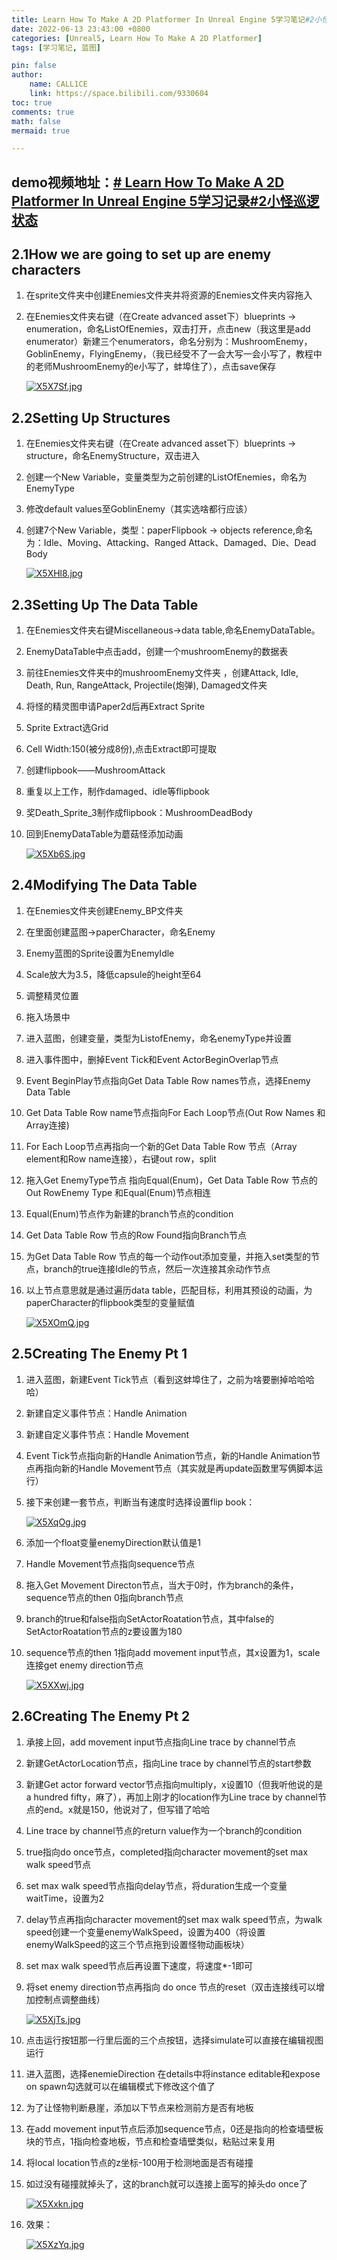 ```yaml
---
title: Learn How To Make A 2D Platformer In Unreal Engine 5学习笔记#2小怪巡逻状态
date: 2022-06-13 23:43:00 +0800
categories: [Unreal5, Learn How To Make A 2D Platformer]
tags: [学习笔记, 蓝图]

pin: false
author: 
    name: CALL1CE
    link: https://space.bilibili.com/9330604
toc: true
comments: true
math: false
mermaid: true

---
```


## demo视频地址：[# Learn How To Make A 2D Platformer In Unreal Engine 5学习记录#2小怪巡逻状态](https://www.bilibili.com/video/BV1mF411F7gE/)

## 2.1How we are going to set up are enemy characters

1. 在sprite文件夹中创建Enemies文件夹并将资源的Enemies文件夹内容拖入

2. 在Enemies文件夹右键（在Create advanced asset下）blueprints -> enumeration，命名ListOfEnemies，双击打开，点击new（我这里是add enumerator）新建三个enumerators，命名分别为：MushroomEnemy，GoblinEnemy，FlyingEnemy，（我已经受不了一会大写一会小写了，教程中的老师MushroomEnemy的e小写了，蚌埠住了），点击save保存
   
   [![X5X7Sf.jpg](https://s1.ax1x.com/2022/06/14/X5X7Sf.jpg)](https://imgtu.com/i/X5X7Sf)

## 2.2Setting Up Structures

1. 在Enemies文件夹右键（在Create advanced asset下）blueprints -> structure，命名EnemyStructure，双击进入

2. 创建一个New Variable，变量类型为之前创建的ListOfEnemies，命名为EnemyType

3. 修改default values至GoblinEnemy（其实选啥都行应该）

4. 创建7个New Variable，类型：paperFlipbook -> objects reference,命名为：Idle、Moving、Attacking、Ranged Attack、Damaged、Die、Dead Body
   
   [![X5XHl8.jpg](https://s1.ax1x.com/2022/06/14/X5XHl8.jpg)](https://imgtu.com/i/X5XHl8)

## 2.3Setting Up The Data Table

1. 在Enemies文件夹右键Miscellaneous->data table,命名EnemyDataTable。

2. EnemyDataTable中点击add，创建一个mushroomEnemy的数据表

3. 前往Enemies文件夹中的mushroomEnemy文件夹 ，创建Attack, Idle, Death, Run, RangeAttack, Projectile(炮弹), Damaged文件夹

4. 将怪的精灵图申请Paper2d后再Extract Sprite

5. Sprite Extract选Grid

6. Cell Width:150(被分成8份),点击Extract即可提取

7. 创建flipbook——MushroomAttack

8. 重复以上工作，制作damaged、idle等flipbook

9. 奖Death_Sprite_3制作成flipbook：MushroomDeadBody

10. 回到EnemyDataTable为蘑菇怪添加动画
    
    [![X5Xb6S.jpg](https://s1.ax1x.com/2022/06/14/X5Xb6S.jpg)](https://imgtu.com/i/X5Xb6S)

## 2.4Modifying The Data Table

1. 在Enemies文件夹创建Enemy_BP文件夹

2. 在里面创建蓝图->paperCharacter，命名Enemy

3. Enemy蓝图的Sprite设置为EnemyIdle

4. Scale放大为3.5，降低capsule的height至64

5. 调整精灵位置

6. 拖入场景中

7. 进入蓝图，创建变量，类型为ListofEnemy，命名enemyType并设置

8. 进入事件图中，删掉Event Tick和Event ActorBeginOverlap节点

9. Event BeginPlay节点指向Get Data Table Row names节点，选择Enemy Data Table

10. Get Data Table Row name节点指向For Each Loop节点(Out Row Names 和 Array连接)

11. For Each Loop节点再指向一个新的Get Data Table Row 节点（Array element和Row name连接），右键out row，split

12. 拖入Get EnemyType节点 指向Equal(Enum)，Get Data Table Row 节点的Out RowEnemy Type 和Equal(Enum)节点相连

13. Equal(Enum)节点作为新建的branch节点的condition

14. Get Data Table Row 节点的Row Found指向Branch节点

15. 为Get Data Table Row 节点的每一个动作out添加变量，并拖入set类型的节点，branch的true连接Idle的节点，然后一次连接其余动作节点

16. 以上节点意思就是通过遍历data table，匹配目标，利用其预设的动画，为paperCharacter的flipbook类型的变量赋值
    
    [![X5XOmQ.jpg](https://s1.ax1x.com/2022/06/14/X5XOmQ.jpg)](https://imgtu.com/i/X5XOmQ)

## 2.5Creating The Enemy Pt 1

1. 进入蓝图，新建Event Tick节点（看到这蚌埠住了，之前为啥要删掉哈哈哈哈）

2. 新建自定义事件节点：Handle Animation

3. 新建自定义事件节点：Handle Movement

4. Event Tick节点指向新的Handle Animation节点，新的Handle Animation节点再指向新的Handle Movement节点（其实就是再update函数里写俩脚本运行）

5. 接下来创建一套节点，判断当有速度时选择设置flip book：
   
   [![X5XqOg.jpg](https://s1.ax1x.com/2022/06/14/X5XqOg.jpg)](https://imgtu.com/i/X5XqOg)

6. 添加一个float变量enemyDirection默认值是1

7. Handle Movement节点指向sequence节点

8. 拖入Get Movement Directon节点，当大于0时，作为branch的条件，sequence节点的then 0指向branch节点

9. branch的true和false指向SetActorRoatation节点，其中false的SetActorRoatation节点的z要设置为180

10. sequence节点的then 1指向add movement input节点，其x设置为1，scale连接get enemy direction节点
    
    [![X5XXwj.jpg](https://s1.ax1x.com/2022/06/14/X5XXwj.jpg)](https://imgtu.com/i/X5XXwj)

## 2.6Creating The Enemy Pt 2

1. 承接上回，add movement input节点指向Line trace by channel节点

2. 新建GetActorLocation节点，指向Line trace by channel节点的start参数

3. 新建Get actor forward vector节点指向multiply，x设置10（但我听他说的是 a hundred fifty，麻了），再加上刚才的location作为Line trace by channel节点的end。x就是150，他说对了，但写错了哈哈

4. Line trace by channel节点的return value作为一个branch的condition

5. true指向do once节点，completed指向character movement的set max walk speed节点

6. set max walk speed节点指向delay节点，将duration生成一个变量waitTime，设置为2

7. delay节点再指向character movement的set max walk speed节点，为walk speed创建一个变量enemyWalkSpeed，设置为400（将设置enemyWalkSpeed的这三个节点拖到设置怪物动画板块）

8. set max walk speed节点后再设置下速度，将速度*-1即可

9. 将set enemy direction节点再指向 do once 节点的reset（双击连接线可以增加控制点调整曲线）
   
   [![X5XjTs.jpg](https://s1.ax1x.com/2022/06/14/X5XjTs.jpg)](https://imgtu.com/i/X5XjTs)

10. 点击运行按钮那一行里后面的三个点按钮，选择simulate可以直接在编辑视图运行

11. 进入蓝图，选择enemieDirection 在details中将instance editable和expose on spawn勾选就可以在编辑模式下修改这个值了

12. 为了让怪物判断悬崖，添加以下节点来检测前方是否有地板

13. 在add movement input节点后添加sequence节点，0还是指向的检查墙壁板块的节点，1指向检查地板，节点和检查墙壁类似，粘贴过来复用

14. 将local location节点的z坐标-100用于检测地面是否有碰撞

15. 如过没有碰撞就掉头了，这的branch就可以连接上面写的掉头do once了
    
    [![X5Xxkn.jpg](https://s1.ax1x.com/2022/06/14/X5Xxkn.jpg)](https://imgtu.com/i/X5Xxkn)

16. 效果：
    
    [![X5XzYq.jpg](https://s1.ax1x.com/2022/06/14/X5XzYq.jpg)](https://imgtu.com/i/X5XzYq)
